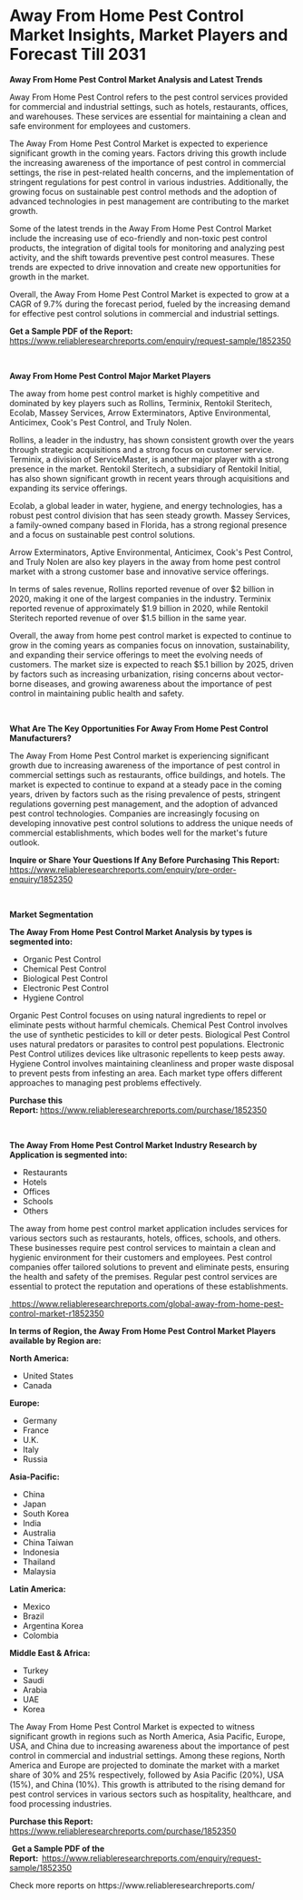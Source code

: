 <p><h1>Away From Home Pest Control Market Insights, Market Players and Forecast Till 2031</h1></p><p><strong>Away From Home Pest Control Market Analysis and Latest Trends</strong></p>
<p><p>Away From Home Pest Control refers to the pest control services provided for commercial and industrial settings, such as hotels, restaurants, offices, and warehouses. These services are essential for maintaining a clean and safe environment for employees and customers.</p><p>The Away From Home Pest Control Market is expected to experience significant growth in the coming years. Factors driving this growth include the increasing awareness of the importance of pest control in commercial settings, the rise in pest-related health concerns, and the implementation of stringent regulations for pest control in various industries. Additionally, the growing focus on sustainable pest control methods and the adoption of advanced technologies in pest management are contributing to the market growth.</p><p>Some of the latest trends in the Away From Home Pest Control Market include the increasing use of eco-friendly and non-toxic pest control products, the integration of digital tools for monitoring and analyzing pest activity, and the shift towards preventive pest control measures. These trends are expected to drive innovation and create new opportunities for growth in the market.</p><p>Overall, the Away From Home Pest Control Market is expected to grow at a CAGR of 9.7% during the forecast period, fueled by the increasing demand for effective pest control solutions in commercial and industrial settings.</p></p>
<p><strong>Get a Sample PDF of the Report:&nbsp;</strong> <a href="https://www.reliableresearchreports.com/enquiry/request-sample/1852350">https://www.reliableresearchreports.com/enquiry/request-sample/1852350</a></p>
<p>&nbsp;</p>
<p><strong>Away From Home Pest Control Major Market Players</strong></p>
<p><p>The away from home pest control market is highly competitive and dominated by key players such as Rollins, Terminix, Rentokil Steritech, Ecolab, Massey Services, Arrow Exterminators, Aptive Environmental, Anticimex, Cook's Pest Control, and Truly Nolen. </p><p>Rollins, a leader in the industry, has shown consistent growth over the years through strategic acquisitions and a strong focus on customer service. Terminix, a division of ServiceMaster, is another major player with a strong presence in the market. Rentokil Steritech, a subsidiary of Rentokil Initial, has also shown significant growth in recent years through acquisitions and expanding its service offerings.</p><p>Ecolab, a global leader in water, hygiene, and energy technologies, has a robust pest control division that has seen steady growth. Massey Services, a family-owned company based in Florida, has a strong regional presence and a focus on sustainable pest control solutions.</p><p>Arrow Exterminators, Aptive Environmental, Anticimex, Cook's Pest Control, and Truly Nolen are also key players in the away from home pest control market with a strong customer base and innovative service offerings.</p><p>In terms of sales revenue, Rollins reported revenue of over $2 billion in 2020, making it one of the largest companies in the industry. Terminix reported revenue of approximately $1.9 billion in 2020, while Rentokil Steritech reported revenue of over $1.5 billion in the same year.</p><p>Overall, the away from home pest control market is expected to continue to grow in the coming years as companies focus on innovation, sustainability, and expanding their service offerings to meet the evolving needs of customers. The market size is expected to reach $5.1 billion by 2025, driven by factors such as increasing urbanization, rising concerns about vector-borne diseases, and growing awareness about the importance of pest control in maintaining public health and safety.</p></p>
<p>&nbsp;</p>
<p><strong>What Are The Key Opportunities For Away From Home Pest Control Manufacturers?</strong></p>
<p><p>The Away From Home Pest Control market is experiencing significant growth due to increasing awareness of the importance of pest control in commercial settings such as restaurants, office buildings, and hotels. The market is expected to continue to expand at a steady pace in the coming years, driven by factors such as the rising prevalence of pests, stringent regulations governing pest management, and the adoption of advanced pest control technologies. Companies are increasingly focusing on developing innovative pest control solutions to address the unique needs of commercial establishments, which bodes well for the market's future outlook.</p></p>
<p><strong>Inquire or Share Your Questions If Any Before Purchasing This Report:</strong> <a href="https://www.reliableresearchreports.com/enquiry/pre-order-enquiry/1852350">https://www.reliableresearchreports.com/enquiry/pre-order-enquiry/1852350</a></p>
<p>&nbsp;</p>
<p><strong>Market Segmentation</strong></p>
<p><strong>The Away From Home Pest Control Market Analysis by types is segmented into:</strong></p>
<p><ul><li>Organic Pest Control</li><li>Chemical Pest Control</li><li>Biological Pest Control</li><li>Electronic Pest Control</li><li>Hygiene Control</li></ul></p>
<p><p>Organic Pest Control focuses on using natural ingredients to repel or eliminate pests without harmful chemicals. Chemical Pest Control involves the use of synthetic pesticides to kill or deter pests. Biological Pest Control uses natural predators or parasites to control pest populations. Electronic Pest Control utilizes devices like ultrasonic repellents to keep pests away. Hygiene Control involves maintaining cleanliness and proper waste disposal to prevent pests from infesting an area. Each market type offers different approaches to managing pest problems effectively.</p></p>
<p><strong>Purchase this Report:&nbsp;</strong><a href="https://www.reliableresearchreports.com/purchase/1852350">https://www.reliableresearchreports.com/purchase/1852350</a></p>
<p>&nbsp;</p>
<p><strong>The Away From Home Pest Control Market Industry Research by Application is segmented into:</strong></p>
<p><ul><li>Restaurants</li><li>Hotels</li><li>Offices</li><li>Schools</li><li>Others</li></ul></p>
<p><p>The away from home pest control market application includes services for various sectors such as restaurants, hotels, offices, schools, and others. These businesses require pest control services to maintain a clean and hygienic environment for their customers and employees. Pest control companies offer tailored solutions to prevent and eliminate pests, ensuring the health and safety of the premises. Regular pest control services are essential to protect the reputation and operations of these establishments.</p></p>
<p><a href="https://www.reliableresearchreports.com/global-away-from-home-pest-control-market-r1852350">&nbsp;https://www.reliableresearchreports.com/global-away-from-home-pest-control-market-r1852350</a></p>
<p><strong>In terms of Region, the Away From Home Pest Control Market Players available by Region are:</strong></p>
<p>
    <p> <strong> North America: </strong>
        <ul>
            <li>United States</li>
            <li>Canada</li>
        </ul>
        </p> 
    <p> <strong> Europe: </strong>
        <ul>
            <li>Germany</li>
            <li>France</li>
            <li>U.K.</li>
            <li>Italy</li>
            <li>Russia</li>
        </ul>
        </p> 
    <p> <strong> Asia-Pacific: </strong>
        <ul>
            <li>China</li>
            <li>Japan</li>
            <li>South Korea</li>
            <li>India</li>
            <li>Australia</li>
            <li>China Taiwan</li>
            <li>Indonesia</li>
            <li>Thailand</li>
            <li>Malaysia</li>
        </ul>
        </p> 
    <p> <strong> Latin America: </strong>
        <ul>
            <li>Mexico</li>
            <li>Brazil</li>
            <li>Argentina Korea</li>
            <li>Colombia</li>
        </ul>
        </p> 
    <p> <strong> Middle East & Africa: </strong>
        <ul>
            <li>Turkey</li>
            <li>Saudi</li>
            <li>Arabia</li>
            <li>UAE</li>
            <li>Korea</li>
        </ul>
    </p>
    </p>
<p><p>The Away From Home Pest Control Market is expected to witness significant growth in regions such as North America, Asia Pacific, Europe, USA, and China due to increasing awareness about the importance of pest control in commercial and industrial settings. Among these regions, North America and Europe are projected to dominate the market with a market share of 30% and 25% respectively, followed by Asia Pacific (20%), USA (15%), and China (10%). This growth is attributed to the rising demand for pest control services in various sectors such as hospitality, healthcare, and food processing industries.</p></p>
<p><strong>Purchase this Report: </strong><a href="https://www.reliableresearchreports.com/purchase/1852350">https://www.reliableresearchreports.com/purchase/1852350</a></p>
<p>&nbsp;<strong>Get a Sample PDF of the Report:&nbsp;&nbsp;</strong><a href="https://www.reliableresearchreports.com/enquiry/request-sample/1852350">https://www.reliableresearchreports.com/enquiry/request-sample/1852350</a></p>
<p><strong></strong></p>
<p>Check more reports on https://www.reliableresearchreports.com/</p>